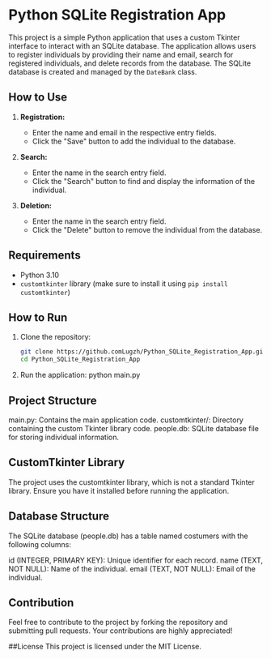# Python SQLite Registration App

This project is a simple Python application that uses a custom Tkinter interface to interact with an SQLite database. The application allows users to register individuals by providing their name and email, search for registered individuals, and delete records from the database. The SQLite database is created and managed by the `DateBank` class.

## How to Use

1. **Registration:**
   - Enter the name and email in the respective entry fields.
   - Click the "Save" button to add the individual to the database.

2. **Search:**
   - Enter the name in the search entry field.
   - Click the "Search" button to find and display the information of the individual.

3. **Deletion:**
   - Enter the name in the search entry field.
   - Click the "Delete" button to remove the individual from the database.

## Requirements

- Python 3.10
- `customtkinter` library (make sure to install it using `pip install customtkinter`)

## How to Run

1. Clone the repository:

   ```bash
   git clone https://github.comLugzh/Python_SQLite_Registration_App.git
   cd Python_SQLite_Registration_App
   
2. Run the application:
   python main.py
   
## Project Structure
  main.py: Contains the main application code.
  customtkinter/: Directory containing the custom Tkinter library code.
  people.db: SQLite database file for storing individual information.
  
## CustomTkinter Library
  The project uses the customtkinter library, which is not a standard Tkinter library. Ensure you have it installed before running the application.

## Database Structure
  The SQLite database (people.db) has a table named costumers with the following columns:

  id (INTEGER, PRIMARY KEY): Unique identifier for each record.
  name (TEXT, NOT NULL): Name of the individual.
  email (TEXT, NOT NULL): Email of the individual.
  
## Contribution
  Feel free to contribute to the project by forking the repository and submitting pull requests. Your contributions are highly appreciated!

##License
  This project is licensed under the MIT License.

